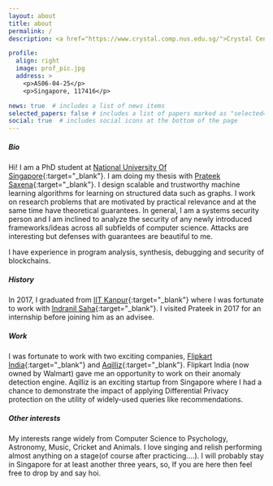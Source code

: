 ```yaml
---
layout: about
title: about
permalink: /
description: <a href="https://www.crystal.comp.nus.edu.sg/">Crystal Center</a>. KiSP Lab. School Of Computing. National University Of Singapore.

profile:
  align: right
  image: prof_pic.jpg
  address: >
    <p>AS06-04-25</p>
    <p>Singapore, 117416</p>

news: true  # includes a list of news items
selected_papers: false # includes a list of papers marked as "selected={true}"
social: true  # includes social icons at the bottom of the page
---
```


<!-- Write your biography here. Tell the world about yourself. Link to your favorite [subreddit](http://reddit.com){:target="\_blank"}. You can put a picture in, too. The code is already in, just name your picture `prof_pic.jpg` and put it in the `img/` folder. -->

##### **Bio**
Hi! I am a PhD student at [National University Of Singapore](http://nus.edu.sg/){:target="\_blank"}. I am doing my thesis with [Prateek Saxena](https://www.comp.nus.edu.sg/~prateeks/){:target="\_blank"}. I design scalable and trustworthy machine learning algorithms for learning on structured data such as graphs. I work on research problems that are motivated by practical relevance and at the same time have theoretical guarantees. In general, I am a systems security person and I am inclined to analyze the security of any newly introduced frameworks/ideas across all subfields of computer science. Attacks are interesting but defenses with guarantees are beautiful to me.

I have experience in program analysis, synthesis, debugging and security of blockchains.

##### **History**
In 2017, I graduated from [IIT Kanpur](https://www.iitk.ac.in/){:target="\_blank"} where I was fortunate to work with [Indranil Saha](https://cse.iitk.ac.in/users/isaha/){:target="\_blank"}. I visited Prateek in 2017 for an internship before joining him as an advisee.

##### **Work**
I was fortunate to work with two exciting companies, [Flipkart India](https://www.flipkart.com/){:target="\_blank"} and [Aqilliz](https://aqilliz.com/){:target="\_blank"}. Flipkart India (now owned by Walmart) gave me an opportunity to work on their anomaly detection engine. Aqilliz is an exciting startup from Singapore where I had a chance to demonstrate the impact of applying Differential Privacy protection on the utility of widely-used queries like recommendations.

##### **Other interests**
My interests range widely from Computer Science to Psychology, Astronomy, Music, Cricket and Animals. I love singing and relish performing almost anything on a stage(of course after practicing….). I will probably stay in Singapore for at least another three years, so, If you are here then feel free to drop by and say hoi.

<!-- Put your address / P.O. box / other info right below your picture. You can also disable any these elements by editing `profile` property of the YAML header of your `_pages/about.md`. Edit `_bibliography/papers.bib` and Jekyll will render your [publications page](/al-folio/publications/) automatically.

Link to your social media connections, too. This theme is set up to use [Font Awesome icons](http://fortawesome.github.io/Font-Awesome/){:target="\_blank"} and [Academicons](https://jpswalsh.github.io/academicons/){:target="\_blank"}, like the ones below. Add your Facebook, Twitter, LinkedIn, Google Scholar, or just disable all of them. -->

